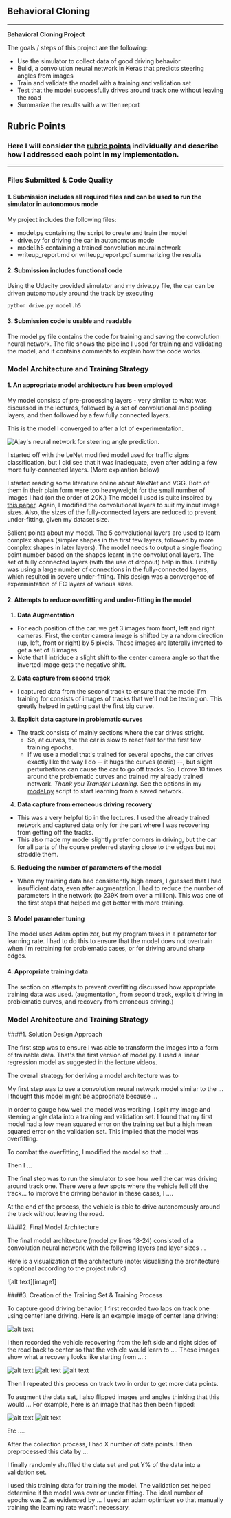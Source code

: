 ## Behavioral Cloning

---

**Behavioral Cloning Project**

The goals / steps of this project are the following:
* Use the simulator to collect data of good driving behavior
* Build, a convolution neural network in Keras that predicts steering angles from images
* Train and validate the model with a training and validation set
* Test that the model successfully drives around track one without leaving the road
* Summarize the results with a written report


[//]: # (Image References)

[nnvis]: ./examples/ajays_neural_network.png "Model Visualization"
[image2]: ./examples/placeholder.png "Grayscaling"
[image3]: ./examples/placeholder_small.png "Recovery Image"
[image4]: ./examples/placeholder_small.png "Recovery Image"
[image5]: ./examples/placeholder_small.png "Recovery Image"
[image6]: ./examples/placeholder_small.png "Normal Image"
[image7]: ./examples/placeholder_small.png "Flipped Image"

## Rubric Points
### Here I will consider the [rubric points](https://review.udacity.com/#!/rubrics/432/view) individually and describe how I addressed each point in my implementation.  

---
### Files Submitted & Code Quality

#### 1. Submission includes all required files and can be used to run the simulator in autonomous mode

My project includes the following files:
* model.py containing the script to create and train the model
* drive.py for driving the car in autonomous mode
* model.h5 containing a trained convolution neural network 
* writeup_report.md or writeup_report.pdf summarizing the results

#### 2. Submission includes functional code
Using the Udacity provided simulator and my drive.py file, the car can be driven autonomously around the track by executing 
```sh
python drive.py model.h5
```

#### 3. Submission code is usable and readable

The model.py file contains the code for training and saving the convolution neural network. The file shows the pipeline I used for training and validating the model, and it contains comments to explain how the code works.

### Model Architecture and Training Strategy

#### 1. An appropriate model architecture has been employed

My model consists of pre-processing layers - very similar to what was discussed in the lectures, followed by a set of convolutional and pooling layers, and then followed by a few fully connected layers. 

This is the model I converged to after a lot of experimentation. 

![Ajay's neural network for steering angle prediction.][nnvis]

I started off with the LeNet modified model used for traffic signs classification, but I did see that it was inadequate, even after adding a few more fully-connected layers. (More explantion below)

I started reading some literature online about AlexNet and VGG. Both of them in their plain form were too heavyweight for the small number of images I had (on the order of 20K.) The model I used is quite inspired by [this paper](https://arxiv.org/pdf/1604.07316.pdf). Again, I modified the convolutional layers to suit my input image sizes. Also, the sizes of the fully-connected layers are reduced to prevent under-fitting, given my dataset size. 

Salient points about my model. The 5 convolutional layers are used to learn complex shapes (simpler shapes in the first few layers, followed by more complex shapes in later layers). The model needs to output a single floating point number based on the shapes learnt in the convolutional layers. The set of fully connected layers (with the use of dropout) help in this. I initally was using a large number of connections in the fully-connected layers, which resulted in severe under-fitting. This design was a convergence of expermintation of FC layers of various sizes.

#### 2. Attempts to reduce overfitting and under-fitting in the model

1. __Data Augmentation__
  * For each position of the car, we get 3 images from front, left and right cameras. First, the center camera image is shifted by a random direction (up, left, front or right) by 5 pixels. These images are laterally inverted to get a set of 8 images. 
  * Note that I intriduce a slight shift to the center camera angle so that the inverted image gets the negative shift.
  
2. __Data capture from second track__
  * I captured data from the second track to ensure that the model I'm training for consists of images of tracks that we'll not be testing on. This greatly helped in getting past the first big curve. 

3. __Explicit data capture in problematic curves__
  * The track consists of mainly sections where the car drives stright. 
    * So, at curves, the the car is slow to react fast for the first few training epochs.
    * If we use a model that's trained for several epochs, the car drives exactly like the way I do -- it hugs the curves (eerie) --, but slight perturbations can cause the car to go off tracks. So, I drove 10 times around the problematic curves and trained my already trained network. _Thank you Transfer Learning_. See the options in my [model.py](model.py) script to start learning from a saved network.

4. __Data capture from erroneous driving recovery__
  
  * This was a very helpful tip in the lectures. I used the already trained network and captured data only for the part where I was recovering from getting off the tracks.
  * This also made my model slightly prefer corners in driving, but the car for all parts of the course preferred staying close to the edges but not straddle them. 

5. __Reducing the number of parameters of the model__

  * When my training data had consistently high errors, I guessed that I had insufficient data, even after augmentation. I had to reduce the number of parameters in the network (to 239K from over a million). This was one of the first steps that helped me get better with more training. 

#### 3. Model parameter tuning

The model uses Adam optimizer, but my program takes in a parameter for learning rate. I had to do this to ensure that the model does not overtrain when I'm retraining for problematic cases, or for driving around sharp edges. 

#### 4. Appropriate training data

The section on attempts to prevent overfitting discussed how appropriate training data was used. (augmentation, from second track, explicit driving in problematic curves, and recovery from erroneous driving.)

### Model Architecture and Training Strategy

####1. Solution Design Approach

The first step was to ensure I was able to transform the images into a form of trainable data. That's the first version of model.py. I used a linear regression model as suggested in the lecture videos.

The overall strategy for deriving a model architecture was to 

My first step was to use a convolution neural network model similar to the ... I thought this model might be appropriate because ...

In order to gauge how well the model was working, I split my image and steering angle data into a training and validation set. I found that my first model had a low mean squared error on the training set but a high mean squared error on the validation set. This implied that the model was overfitting. 

To combat the overfitting, I modified the model so that ...

Then I ... 

The final step was to run the simulator to see how well the car was driving around track one. There were a few spots where the vehicle fell off the track... to improve the driving behavior in these cases, I ....

At the end of the process, the vehicle is able to drive autonomously around the track without leaving the road.

####2. Final Model Architecture

The final model architecture (model.py lines 18-24) consisted of a convolution neural network with the following layers and layer sizes ...

Here is a visualization of the architecture (note: visualizing the architecture is optional according to the project rubric)

![alt text][image1]

####3. Creation of the Training Set & Training Process

To capture good driving behavior, I first recorded two laps on track one using center lane driving. Here is an example image of center lane driving:

![alt text][image2]

I then recorded the vehicle recovering from the left side and right sides of the road back to center so that the vehicle would learn to .... These images show what a recovery looks like starting from ... :

![alt text][image3]
![alt text][image4]
![alt text][image5]

Then I repeated this process on track two in order to get more data points.

To augment the data sat, I also flipped images and angles thinking that this would ... For example, here is an image that has then been flipped:

![alt text][image6]
![alt text][image7]

Etc ....

After the collection process, I had X number of data points. I then preprocessed this data by ...


I finally randomly shuffled the data set and put Y% of the data into a validation set. 

I used this training data for training the model. The validation set helped determine if the model was over or under fitting. The ideal number of epochs was Z as evidenced by ... I used an adam optimizer so that manually training the learning rate wasn't necessary.
